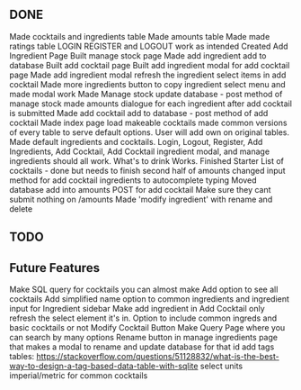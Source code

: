 ## DONE

Made cocktails and ingredients table
Made amounts table
Made made ratings table
LOGIN REGISTER and LOGOUT work as intended
Created Add Ingredient Page
Built manage stock page
Made add ingredient add to database
Built add cocktail page
Built add ingredient modal for add cocktail page
Made add ingredient modal refresh the ingredient select items in add cocktail
Made more ingredients button to copy ingredient select menu and made modal work
Made Manage stock update database - post method of manage stock
made amounts dialogue for each ingredient after add cocktail is submitted
Made add cocktail add to database - post method of add cocktail
Made index page load makeable cocktails
made common versions of every table to serve default options. User will add own on original tables.
Made default ingredients and cocktails.
Login, Logout, Register, Add Ingredients, Add Cocktail, Add Cocktail ingredient modal, and manage ingredients should all work. What's to drink Works.
Finished Starter List of cocktails - done but needs to finish second half of amounts
changed input method for add cocktail ingredients to autocomplete typing
Moved database add into amounts POST for add cocktail
Make sure they cant submit nothing on /amounts
Made 'modify ingredient' with rename and delete

## TODO






## Future Features


Make SQL query for cocktails you can almost make
Add option to see all cocktails
Add simplified name option to common ingredients and ingredient input for Ingredient sidebar
Make add ingredient in Add Cocktail only refresh the select element it's in.
Option to include common ingreds and basic cocktails or not
Modify Cocktail Button
Make Query Page where you can search by many options
Rename button in manage ingredients page that makes a modal to rename and update database for that id
add tags tables: https://stackoverflow.com/questions/51128832/what-is-the-best-way-to-design-a-tag-based-data-table-with-sqlite
select units imperial/metric for common cocktails
